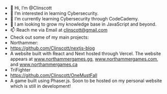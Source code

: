 - 👋 Hi, I’m @Clinscott
- 👀 I’m interested in learning Cybersecurity.
- 🌱 I’m currently learning Cybersecurity through CodeCademy.
- 💞️ I am looking to grow my knowledge base in JavaScript and beyond.
- 📫 Reach me via Email at clinscott@gmail.com
- Check out some of my main projects:
- Northammer:
- https://github.com/Clinscott/nextjs-blog
- A website built with React and Next hosted through Vercel. The website appears at www.northammergames.gg, www.northammergames.com, and www.northammergames.ca
- TriFighter
- https://github.com/Clinscott/OneMustFall
- A game built using Phaser.js. Soon to be hosted on my personal website which is still in development!
